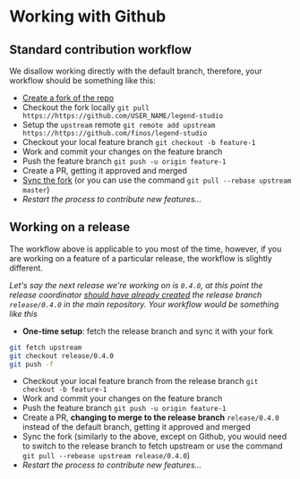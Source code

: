 # Working with Github

## Standard contribution workflow

We disallow working directly with the default branch, therefore, your workflow should be something like this:

- [Create a fork of the repo](https://docs.github.com/en/get-started/quickstart/fork-a-repo#forking-a-repository)
- Checkout the fork locally `git pull https://https://github.com/USER_NAME/legend-studio`
- Setup the `upstream` remote `git remote add upstream https://https://github.com/finos/legend-studio`
- Checkout your local feature branch `git checkout -b feature-1`
- Work and commit your changes on the feature branch
- Push the feature branch `git push -u origin feature-1`
- Create a PR, getting it approved and merged
- [Sync the fork](https://docs.github.com/en/github/collaborating-with-pull-requests/working-with-forks/syncing-a-fork) (or you can use the command `git pull --rebase upstream master`)
- _Restart the process to contribute new features..._

## Working on a release

The workflow above is applicable to you most of the time, however, if you are working on a feature of a particular release, the workflow is slightly different.

_Let's say the next release we're working on is `0.4.0`, at this point the release coordinator [should have already created](https://docs.github.com/en/github/collaborating-with-pull-requests/proposing-changes-to-your-work-with-pull-requests/creating-and-deleting-branches-within-your-repository#creating-a-branch) the release branch `release/0.4.0` in the main repository. Your workflow would be something like this_

- **One-time setup**: fetch the release branch and sync it with your fork

```sh
git fetch upstream
git checkout release/0.4.0
git push -f
```

- Checkout your local feature branch from the release branch `git checkout -b feature-1`
- Work and commit your changes on the feature branch
- Push the feature branch `git push -u origin feature-1`
- Create a PR, **changing to merge to the release branch** `release/0.4.0` instead of the default branch, getting it approved and merged
- Sync the fork (similarly to the above, except on Github, you would need to switch to the release branch to fetch upstream or use the command `git pull --rebease upstream release/0.4.0`)
- _Restart the process to contribute new features..._
